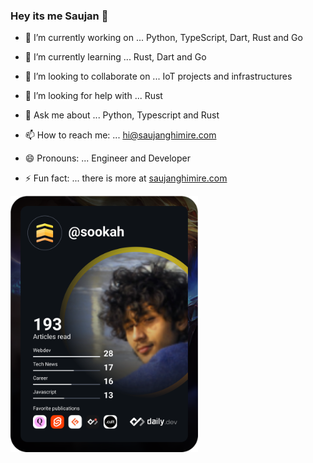 ### Hey its me Saujan 👋

- 🔭 I’m currently working on ...
Python, TypeScript, Dart, Rust and Go

- 🌱 I’m currently learning ...
Rust, Dart and Go

- 👯 I’m looking to collaborate on ...
IoT projects and infrastructures

- 🤔 I’m looking for help with ...
Rust

- 💬 Ask me about ...
Python, Typescript and Rust

- 📫 How to reach me: ...
hi@saujanghimire.com

- 😄 Pronouns: ...
Engineer and Developer

- ⚡ Fun fact: ...
there is more at [saujanghimire.com](https://www.saujanghimire.com)

<a href="https://github.com/sookah"><img src="https://github.com/sookah/sookah/blob/master/devcard.svg" width="300" alt="Saujan Ghimire's Dev Card"/></a>

